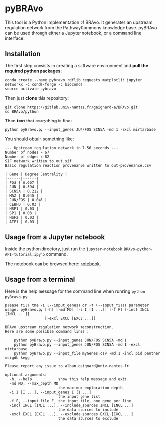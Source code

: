 # pyBRAvo 
This tool is a Python implementation of BRAvo. It generates an upstream regulation network from the PathwayCommons knowledge base. 
pyBRAvo can be used through either a Jupyter notebook, or a command line interface. 

## Installation  
The first step consists in creating a software environment and **pull the required python packages**:
```
conda create --name pybravo rdflib requests matplotlib jupyter networkx -c conda-forge -c bioconda
source activate pybravo
```
Then just **clone** this repository:
```
git clone https://gitlab.univ-nantes.fr/gaignard-a/BRAvo.git
cd BRAvo/python
```
Then **test** that everything is fine:
```
python pyBravo.py --input_genes JUN/FOS SCN5A -md 1 -excl mirtarbase
```
You should obtain something like:
```
--- Upstream regulation network in 7.56 seconds ---
Number of nodes = 67
Number of edges = 82
SIF network written to out.sif
Basic regulation reaction provenance written to out-provenance.csv

| Gene | Degree Centrality |
|------|------|
| FOS | 0.667 | 
| JUN | 0.394 | 
| SCN5A | 0.212 | 
| MAZ | 0.045 | 
| JUN/FOS | 0.045 | 
| CEBPD | 0.03 | 
| HSF1 | 0.03 | 
| SP1 | 0.03 | 
| HSF2 | 0.03 | 
| ATF1 | 0.03 | 
```
## Usage from a Jupyter notebook 
Inside the python directory, just run the `jupyter-notebook BRAvo-python-API-tutorial.ipynb` command. 

The notebook can be browsed here: [notebook](https://gitlab.univ-nantes.fr/gaignard-a/BRAvo/blob/master/python/BRAvo-python-API-tutorial.ipynb). 

## Usage from a terminal 
Here is the help message for the command line when running `python pyBravo.py`:
```
please fill the -i (--input_genes) or -f (--input_file) parameter
usage: pyBravo.py [-h] [-md MD] [-i I [I ...]] [-f F] [-incl INCL [INCL ...]]
                  [-excl EXCL [EXCL ...]]

BRAvo upstream regulation network reconstruction. 
Here are some possible command lines :
    
    python pyBravo.py --input_genes JUN/FOS SCN5A -md 1
    python pyBravo.py --input_genes JUN/FOS SCN5A -md 1 -excl mirtarbase
    python pyBravo.py --input_file myGenes.csv -md 1 -incl pid panther msigdb kegg
    
Please report any issue to alban.gaignard@univ-nantes.fr. 

optional arguments:
  -h, --help            show this help message and exit
  -md MD, --max_depth MD
                        the maximum exploration depth
  -i I [I ...], --input_genes I [I ...]
                        the input gene list
  -f F, --input_file F  the input file, one gene per line
  -incl INCL [INCL ...], --include_sources INCL [INCL ...]
                        the data sources to include
  -excl EXCL [EXCL ...], --exclude_sources EXCL [EXCL ...]
                        the data sources to exclude

```